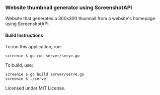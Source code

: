 ### Website thumbnail generator using ScreenshotAPI
Website that generates a 300x300 thumnail from a website's homepage using ScreenshotAPI.

#### Build Instructions
To run this application, run:
```
screenie $ go run server/serve.go
```

To build, use:
```
screenie $ go build server/serve.go
screenie $ ./serve
```

Licensed under MIT License.